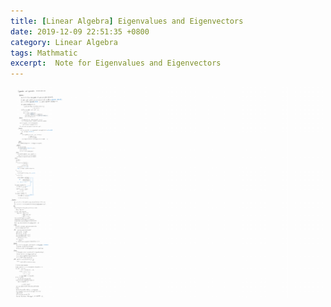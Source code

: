 ```yaml
---
title: [Linear Algebra] Eigenvalues and Eigenvectors
date: 2019-12-09 22:51:35 +0800
category: Linear Algebra
tags: Mathmatic
excerpt:  Note for Eigenvalues and Eigenvectors
---
```




<img src="\assets\img\2019\特征向量和特征值.png" alt="特征向量和特征值" style="zoom:10000%;" />

